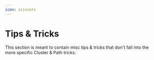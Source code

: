 ```yaml
---
icon: scissors
---
```


# Tips & Tricks

This section is meant to contain misc tips & tricks that don't fall into the more specific Cluster & Path tricks.
